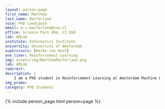```yaml
---
layout: person-page
first_name: Matthew
last_name: Macfarlane
role: PhD candidate
email: m.v.macfarlane@uva.nl
office: Science Park 904, C3.260
lab: AMLab
institute: Informatics Institute
university: University of Amsterdam
supervisors: [Herke van Hoof]
one_liner: Reinforcement Learning
img: assets/img/MatthewMacfarlane.png
lab: AMLab
redirect:
description: |
    I am a PhD student in Reinforcement Learning at Amsterdam Machine Learning Lab (AMLab), supervised by Dr. Herke van Hoof. I am interested in model based reinforcement learning, meta-reinforcement learning and the application of these methods to Combinatorial Optimization.
img_promo:
category: PhD Students
---
```


{% include person_page.html person=page %}
